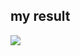 ## my result
<img src="https://user-images.githubusercontent.com/33628588/102081149-19bdaa00-3e53-11eb-90ea-924d9c97fbe7.gif">